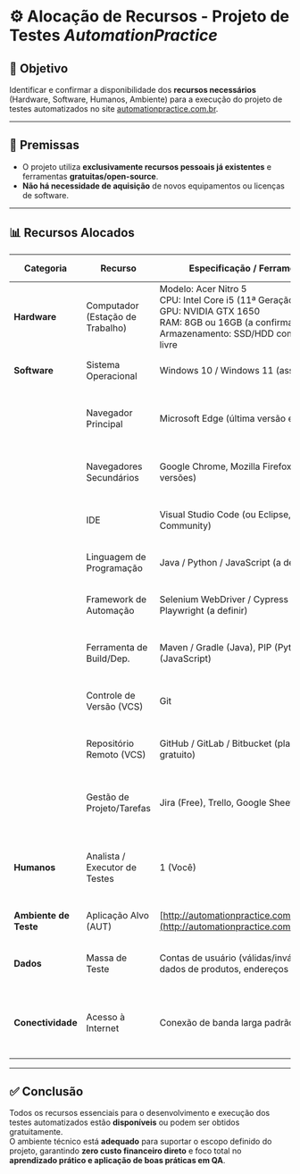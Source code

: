 # ⚙️ Alocação de Recursos - Projeto de Testes *AutomationPractice*

## 🎯 Objetivo

Identificar e confirmar a disponibilidade dos **recursos necessários** (Hardware, Software, Humanos, Ambiente) para a execução do projeto de testes automatizados no site [automationpractice.com.br](http://automationpractice.com/index.php).

---

## 📌 Premissas

- O projeto utiliza **exclusivamente recursos pessoais já existentes** e ferramentas **gratuitas/open-source**.
- **Não há necessidade de aquisição** de novos equipamentos ou licenças de software.

---

## 📊 Recursos Alocados

| Categoria              | Recurso                       | Especificação / Ferramenta                                                                                                                                                        | Status / Disponibilidade       | Observações                                                                                     |
|------------------------|-------------------------------|-------------------------------------------------------------------------------------------------------------------------------------------------------------------------------------|-------------------------------|--------------------------------------------------------------------------------------------------|
| **Hardware**           | Computador (Estação de Trabalho) | Modelo: Acer Nitro 5  <br> CPU: Intel Core i5 (11ª Geração)  <br> GPU: NVIDIA GTX 1650  <br> RAM: 8GB ou 16GB (a confirmar)  <br> Armazenamento: SSD/HDD com espaço livre           | ✅ Disponível (Pessoal)        | Equipamento principal para desenvolvimento, execução e análise dos testes.                      |
| **Software**           | Sistema Operacional            | Windows 10 / Windows 11 (assumido)                                                                                                                                                  | ✅ Disponível                  | Sistema base da estação de trabalho.                                                            |
|                        | Navegador Principal            | Microsoft Edge (última versão estável)                                                                                                                                              | ✅ Disponível / Atualizado     | Navegador primário para execução e debugging dos testes.                                        |
|                        | Navegadores Secundários        | Google Chrome, Mozilla Firefox (últimas versões)                                                                                                                                    | 📦 A instalar / Gratuito       | Usados para testes de compatibilidade (cross-browser).                                          |
|                        | IDE                            | Visual Studio Code (ou Eclipse, IntelliJ Community)                                                                                                                                 | ✅ Disponível / Gratuito       | Para escrita e manutenção dos scripts de automação.                                             |
|                        | Linguagem de Programação       | Java / Python / JavaScript (a definir)                                                                                                                                              | 📦 A instalar / Gratuito       | Base para os scripts de automação.                                                              |
|                        | Framework de Automação         | Selenium WebDriver / Cypress / Playwright (a definir)                                                                                                                               | 📦 A instalar / Gratuito       | Ferramenta principal para interação com o navegador.                                            |
|                        | Ferramenta de Build/Dep.       | Maven / Gradle (Java), PIP (Python), NPM (JavaScript)                                                                                                                               | 📦 A instalar / Gratuito       | Gerenciamento de dependências e execução dos testes.                                            |
|                        | Controle de Versão (VCS)       | Git                                                                                                                                                                                 | ✅ Disponível / A instalar     | Para versionamento do código de testes.                                                         |
|                        | Repositório Remoto (VCS)       | GitHub / GitLab / Bitbucket (plano gratuito)                                                                                                                                        | 📄 A criar / Gratuito          | Para backup e colaboração (mesmo que individual).                                               |
|                        | Gestão de Projeto/Tarefas      | Jira (Free), Trello, Google Sheets                                                                                                                                                | 🛠️ A configurar / Gratuito     | Para organizar User Stories, Casos de Teste, monitorar progresso.                              |
| **Humanos**            | Analista / Executor de Testes  | 1 (Você)                                                                                                                                                                            | ✅ Alocado (Projeto Pessoal)   | Responsável por planejar, desenvolver, executar e analisar os testes.                          |
| **Ambiente de Teste**  | Aplicação Alvo (AUT)           | [http://automationpractice.com/index.php](http://automationpractice.com/index.php)                                                                                                  | ✅ Disponível (Público)        | Ambiente onde os testes serão executados.                                                       |
| **Dados**              | Massa de Teste                 | Contas de usuário (válidas/inválidas), dados de produtos, endereços fictícios                                                                                                       | 🔧 A criar / A obter           | Utilizados nos cenários de teste (login, cadastro, checkout, etc.).                            |
| **Conectividade**      | Acesso à Internet              | Conexão de banda larga padrão                                                                                                                                                       | ✅ Disponível                  | Necessária para executar os testes, baixar dependências e usar serviços online.                 |

---

## ✅ Conclusão

Todos os recursos essenciais para o desenvolvimento e execução dos testes automatizados estão **disponíveis** ou podem ser obtidos gratuitamente.  
O ambiente técnico está **adequado** para suportar o escopo definido do projeto, garantindo **zero custo financeiro direto** e foco total no **aprendizado prático e aplicação de boas práticas em QA**.
